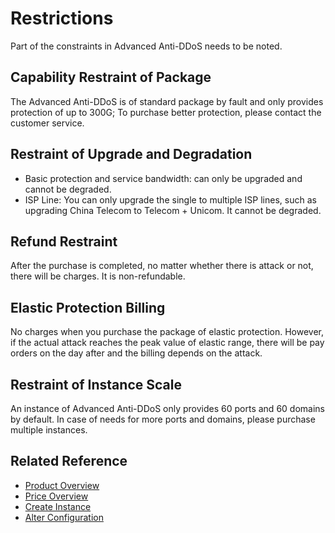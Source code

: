 # Restrictions

Part of the constraints in Advanced Anti-DDoS needs to be noted.

## Capability Restraint of Package
The Advanced Anti-DDoS is of standard package by fault and only provides protection of up to 300G; To purchase better protection, please contact the customer service.

## Restraint of Upgrade and Degradation
- Basic protection and service bandwidth: can only be upgraded and cannot be degraded.
- ISP Line: You can only upgrade the single to multiple ISP lines, such as upgrading China Telecom to Telecom + Unicom. It cannot be degraded.

## Refund Restraint
After the purchase is completed, no matter whether there is attack or not, there will be charges. It is non-refundable.

## Elastic Protection Billing
No charges when you purchase the package of elastic protection. However, if the actual attack reaches the peak value of elastic range, there will be pay orders on the day after and the billing depends on the attack.

## Restraint of Instance Scale
An instance of Advanced Anti-DDoS only provides 60 ports and 60 domains by default. In case of needs for more ports and domains, please purchase multiple instances.

## Related Reference

- [Product Overview](../Product-Introduction/Overview.md)
- [Price Overview](../Pricing/Price-Overview.md)
- [Create Instance](../Getting-Started/Create-Instance.md)
- [Alter Configuration](../Operation-Guide/Instance-Management/Modify-Instance-Spec.md)
